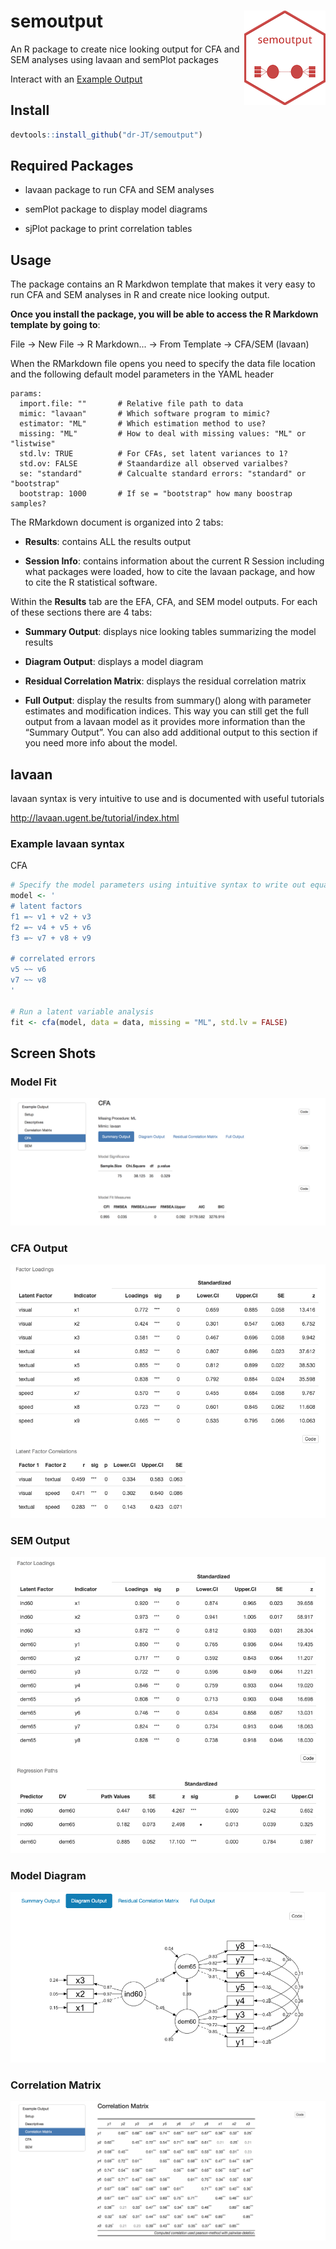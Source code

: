 # semoutput <img src = "man/figures/logo_small.png" align = "right" />

An R package to create nice looking output for CFA and SEM analyses using lavaan and semPlot packages

Interact with an <a href="http://englelab.gatech.edu/R/ExampleOutput.html" target="_blank">Example Output</a>

## Install

```r
devtools::install_github("dr-JT/semoutput")
```

## Required Packages

* lavaan package to run CFA and SEM analyses

* semPlot package to display model diagrams

* sjPlot package to print correlation tables

## Usage

The package contains an R Markdwon template that makes it very easy to run CFA and SEM analyses in R and create nice looking output.

**Once you install the package, you will be able to access the R Markdown template by going to**:

File -> New File -> R Markdown... -> From Template -> CFA/SEM (lavaan)

When the RMarkdown file opens you need to specify the data file location and the following default model parameters in the YAML header 

```{r}
params:
  import.file: ""       # Relative file path to data
  mimic: "lavaan"       # Which software program to mimic?
  estimator: "ML"       # Which estimation method to use?
  missing: "ML"         # How to deal with missing values: "ML" or "listwise"
  std.lv: TRUE          # For CFAs, set latent variances to 1?
  std.ov: FALSE         # Staandardize all observed varialbes?
  se: "standard"        # Calcualte standard errors: "standard" or "bootstrap"
  bootstrap: 1000       # If se = "bootstrap" how many boostrap samples?
```

The RMarkdown document is organized into 2 tabs:

- __Results__: contains ALL the results output

- __Session Info__: contains information about the current R Session including what packages were loaded, how to cite the lavaan package, and how to cite the R statistical software.

Within the **Results** tab are the EFA, CFA, and SEM model outputs. For each of these sections there are 4 tabs:

- __Summary Output__: displays nice looking tables summarizing the model results

- __Diagram Output__: displays a model diagram

- __Residual Correlation Matrix__: displays the residual correlation matrix

- __Full Output__: display the results from summary() along with parameter estimates and modification indices. This way you can still get the full output from a lavaan model as it provides more information than the “Summary Output”. You can also add additional output to this section if you need more info about the model.

## lavaan

lavaan syntax is very intuitive to use and is documented with useful tutorials

http://lavaan.ugent.be/tutorial/index.html

### Example lavaan syntax

CFA

```r
# Specify the model parameters using intuitive syntax to write out equations
model <- '
# latent factors
f1 =~ v1 + v2 + v3
f2 =~ v4 + v5 + v6
f3 =~ v7 + v8 + v9

# correlated errors
v5 ~~ v6
v7 ~~ v8
'

# Run a latent variable analysis
fit <- cfa(model, data = data, missing = "ML", std.lv = FALSE)

```

## Screen Shots

### Model Fit

![alt text](man/figures/ModelFit_CFA.png)

### CFA Output

![alt text](man/figures/Output_CFA.png)

### SEM Output

![alt text](man/figures/Output_SEM.png)


### Model Diagram

![alt text](man/figures/DiagramModel_SEM.png)

### Correlation Matrix

![alt text](man/figures/CorrelationMatrix.png)

